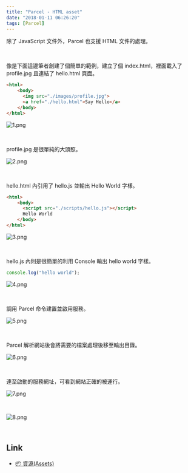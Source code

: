 ```yaml
---
title: "Parcel - HTML asset"
date: "2018-01-11 06:26:20"
tags: [Parcel]
---
```



除了 JavaScript 文件外，Parcel 也支援 HTML 文件的處理。  

<!-- More -->

<br/>


像是下面這邊筆者創建了個簡單的範例，建立了個 index.html，裡面載入了 profile.jpg 且連結了 hello.html 頁面。  

```html
<html>
    <body>
      <img src="./images/profile.jpg">
      <a href="./hello.html">Say Hello</a>
    </body>
</html>
```

![1.png](1.png)
 
<br/>


profile.jpg 是很單純的大頭照。  

![2.png](2.png)
 
<br/>


hello.html 內引用了 hello.js 並輸出 Hello World 字樣。  

```html
<html>
    <body>
      <script src="./scripts/hello.js"></script>
      Hello World
    </body>
</html>
```

![3.png](3.png)
 
<br/>


hello.js 內則是很簡單的利用 Console 輸出 hello world 字樣。  

```js
console.log("hello world");
```

![4.png](4.png)
 
<br/>


調用 Parcel 命令建置並啟用服務。  

![5.png](5.png)
 
<br/>


Parcel 解析網站後會將需要的檔案處理後移至輸出目錄。  

![6.png](6.png)
 
<br/>


連至啟動的服務網址，可看到網站正確的被運行。

![7.png](7.png)
 
<br/>


![8.png](8.png)
 
<br/>


Link
----
* [📦 資源(Assets)](https://parceljs.org/assets.html)
